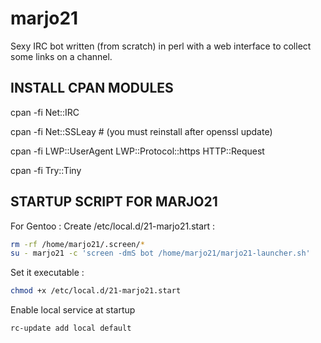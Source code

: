 marjo21
=======

Sexy IRC bot written (from scratch) in perl with a web interface to collect some links on a channel.


INSTALL CPAN MODULES
--------------------

cpan -fi Net::IRC

cpan -fi Net::SSLeay # (you must reinstall after openssl update)

cpan -fi LWP::UserAgent LWP::Protocol::https HTTP::Request

cpan -fi Try::Tiny


STARTUP SCRIPT FOR MARJO21
---------------------------

For Gentoo : Create /etc/local.d/21-marjo21.start :

```bash
rm -rf /home/marjo21/.screen/*
su - marjo21 -c 'screen -dmS bot /home/marjo21/marjo21-launcher.sh'
``` 

Set it executable : 

```bash
chmod +x /etc/local.d/21-marjo21.start
``` 

Enable local service at startup

```bash
rc-update add local default
``` 
